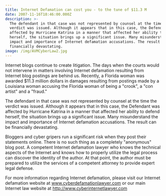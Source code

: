 ```yaml
---
title: Internet Defamation can cost you - to the tune of $11.3 M
date: 2007-11-16T18:46:00.000Z
description: >-
  The defendant in that case was not represented by counsel at the time the
  verdict was issued. Although it appears that in this case, the Defendant was
  affected by Hurricane Katrina in a manner that affected her ability to defend
  herself, the situation brings up a significant issue. Many misunderstand the
  impact and importance of Internet defamation accusations. The result can be
  financially devastating.
image: /img/AVMCyberLaw2.jpg
---
```

Internet blogs continue to create litigation. The days when the courts would not intervene in matters involving Internet defamation resulting from Internet blog postings are behind us. Recently, a Florida woman was awarded $11.3 million dollars in damages resulting from postings made by a Louisiana woman accusing the Florida woman of being a "crook", a "con artist" and a "fraud."

The defendant in that case was not represented by counsel at the time the verdict was issued. Although it appears that in this case, the Defendant was affected by Hurricane Katrina in a manner that affected her ability to defend herself, the situation brings up a significant issue. Many misunderstand the impact and importance of Internet defamation accusations. The result can be financially devastating.

Bloggers and cyber gripers run a significant risk when they post their statements online.  There is no such thing as a completely "anonymous"  blog post. A competent Internet defamation lawyer who knows the technical aspects of the Internet and knows how to properly utilize the legal process can discover the identity of the author. At that point, the author must be prepared to utilize the services of a competent attorney to provide expert legal defense.

For more information regarding Internet defamation, please visit our Internet defamation website at <a href="http://www.cyberdefamationlawyer.com" target="_blank"  rel="nofollow" >www.cyberdefamationlawyer.com</a> or our main Internet law website at  <a href="http://www.cyberinternetlawyer.com" target="_blank" rel="nofollow" >http://www.cyberinternetlawyer.com</a>
